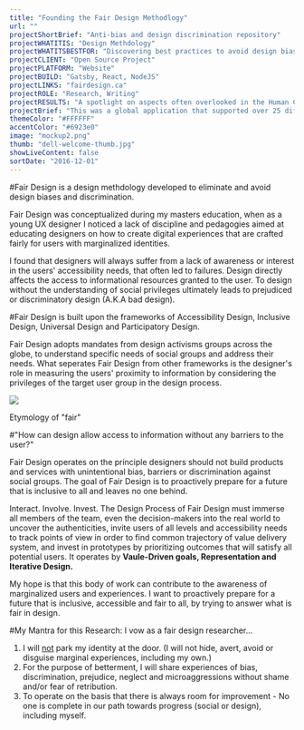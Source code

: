 ```yaml
---
title: "Founding the Fair Design Methodlogy"
url: ""
projectShortBrief: "Anti-bias and design discrimination repository"
projectWHATITIS: "Design Methdology"
projectWHATITSBESTFOR: "Discovering best practices to avoid design biases"
projectCLIENT: "Open Source Project"
projectPLATFORM: "Website"
projectBUILD: "Gatsby, React, NodeJS"
projectLINKS: "fairdesign.ca"
projectROLE: "Research, Writing"
projectRESULTS: "A spotlight on aspects often overlooked in the Human Computer Interaction discipline"
projectBrief: "This was a global application that supported over 25 different languages and was fully responsive – it is estimated to server hundreds of thousands of people as soon as Windows 10 is available, with millions of people estimated several months after Windows 10 is released."
themeColor: "#FFFFFF"
accentColor: "#6923e0"
image: "mockup2.png"
thumb: "dell-welcome-thumb.jpg"
showLiveContent: false
sortDate: "2016-12-01"
---
```



#Fair Design is a design methdology developed to eliminate and avoid design biases and discrimination.

Fair Design was conceptualized during my masters education, when as a young UX designer I noticed a lack of discipline and pedagogies aimed at educating designers on how to create digital experiences that are crafted fairly for users with marginalized identities.

I found that designers will always suffer from a lack of awareness or interest in the users' accessibility needs, that often led to failures. Design directly affects the access to informational resources granted to the user. To design without the understanding of social privileges ultimately leads to prejudiced or discriminatory design (A.K.A bad design). 

#Fair Design is built upon the frameworks of Accessibility Design, Inclusive Design, Universal Design and Participatory Design.

Fair Design adopts mandates from design activisms groups across the globe, to understand specific needs of social groups and address their needs. What seperates Fair Design from other frameworks is the designer's role in measuring the users' proximity to information by considering the privileges of the target user group in the design process. 

<div class="photo-grid-container">
<div class="photo-grid">
<img src="https://66.media.tumblr.com/dc885768ca98c61b32de68ef3cc73707/tumblr_pnltjnfqKB1taz7avo1_400.png"/>
</div>
</div>
<p class="photo-grid-subtitle">Etymology of "fair"</p>

#"How can design allow access to information without any barriers to the user?"

Fair Design operates on the principle designers should not build products and services with unintentional bias, barriers or discrimination against social groups. The goal of Fair Design is to proactively prepare for a future that is inclusive to all and leaves no one behind. 

Interact. Involve. Invest.
The Design Process of Fair Design must immerse all members of the team, even the decision-makers into the real world to uncover the authenticities, invite users of all levels and accessibility needs to track points of view in order to find common trajectory of value delivery system, and invest in prototypes by prioritizing outcomes that will satisfy all potential users. It operates by **Vaule-Driven goals, Representation and Iterative Design.**

My hope is that this body of work can contribute to the awareness of marginalized users and experiences. I want to proactively prepare for a future that is inclusive, accessible and fair to all, by trying to answer what is fair in design.

#My Mantra for this Research: I vow as a fair design researcher...

1. I will <u>not</u> park my identity at the door. (I will not hide, avert, avoid or disguise marginal experiences, including my own.)
2. For the purpose of betterment, I will share experiences of bias, discrimination, prejudice, neglect and microaggressions without shame and/or fear of retribution. 
3. To operate on the basis that there is always room for improvement - No one is complete in our path towards progress (social or design), including myself.